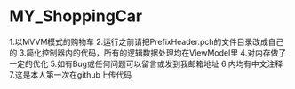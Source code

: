 # MY_ShoppingCar
1.以MVVM模式的购物车
2.运行之前请把PrefixHeader.pch的文件目录改成自己的
3.简化控制器内的代码，所有的逻辑数据处理均在ViewModel里
4.对内存做了一定的优化
5.如有Bug或任何问题可以留言或发到我邮箱地址
6.内均有中文注释
7.这是本人第一次在github上传代码
